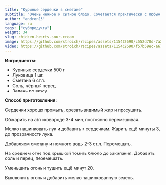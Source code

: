 ```yaml
---
title: "Куриные сердечки в сметане"
subtitle: "Очень нежное и сытное блюдо. Сочетается практически с любым гарниром."
author: "andron13"
language: ru
tags: ["субпродукты"]
weight: 34
slug: chicken-hearts-sour-cream
image: https://github.com/stroich/recipes/assets/115462690/c552d70d-7a26-4c5e-ad6e-26dfff03a846
video: https://github.com/stroich/recipes/assets/115462690/f57b59ec-a670-41c0-812e-e9795de34d4b
---
```



**Ингредиенты:**

* Куриные сердечки 500 г
* Луковица 1 шт.
* Сметана 6 ст.л.
* Соль, чёрный перец
* Зелень по вкусу


**Способ приготовления:**

Сердечки хорошо промыть, срезать видимый жир и просушить.

Обжарить на а/п сковороде 3-4 мин, постоянно перемешивая.

Мелко нашинковать лук и добавить к сердечкам. Жарить ещё минуты 3, до прозрачности лука.

Добавляем сметану и немного воды 2-3 ст.л. Перемешать.

На среднем огне под крышкой томить блюло до закипания. Добавить соль и перец, перемешать.

Уменьшить огонь и тушить ещё минут 20.

Выключить огонь и добавить мелко нашинкованную зелень.
